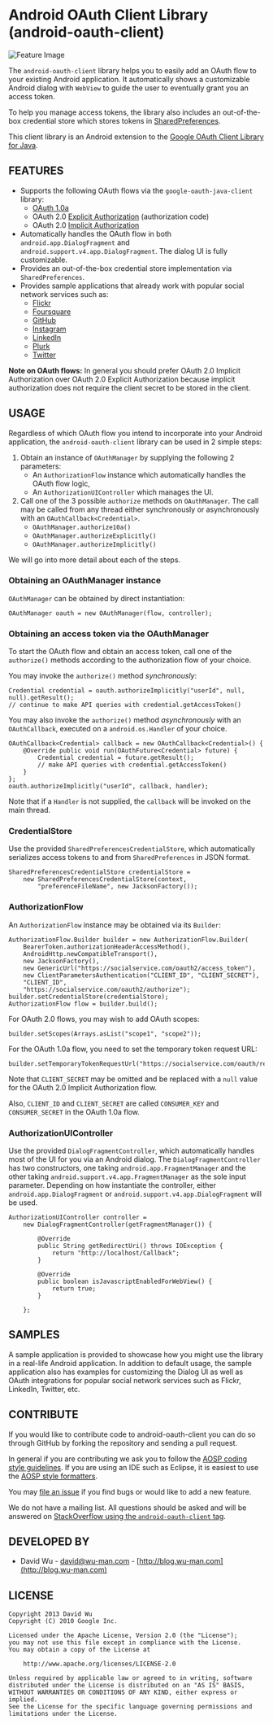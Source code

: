 Android OAuth Client Library (android-oauth-client)
===================================================

![Feature Image](https://raw.github.com/wuman/android-oauth-client/master/library/src/site/static/feature.png)

The `android-oauth-client` library helps you to easily add an OAuth flow to
your existing Android application.  It automatically shows a customizable
Android dialog with `WebView` to guide the user to eventually grant you an 
access token.

To help you manage access tokens, the library also includes an out-of-the-box 
credential store which stores tokens in 
[SharedPreferences](http://d.android.com/reference/android/content/SharedPreferences.html).

This client library is an Android extension to the 
[Google OAuth Client Library for Java](https://code.google.com/p/google-oauth-java-client/).


FEATURES
--------

* Supports the following OAuth flows via the `google-oauth-java-client` library:
    - [OAuth 1.0a](http://oauth.net/core/1.0a/)
    - OAuth 2.0 [Explicit Authorization](http://tools.ietf.org/html/rfc6749#section-1.3.1) (authorization code)
    - OAuth 2.0 [Implicit Authorization](http://tools.ietf.org/html/rfc6749#section-1.3.2)
* Automatically handles the OAuth flow in both `android.app.DialogFragment` and
  `android.support.v4.app.DialogFragment`.  The dialog UI is fully customizable.
* Provides an out-of-the-box credential store implementation via `SharedPreferences`.
* Provides sample applications that already work with popular social network
  services such as:
    - [Flickr](http://www.flickr.com/services/api/auth.oauth.html)
    - [Foursquare](https://developer.foursquare.com/overview/auth)
    - [GitHub](http://developer.github.com/v3/oauth/)
    - [Instagram](http://instagram.com/developer/authentication/)
    - [LinkedIn](http://developer.linkedin.com/documents/authentication)
    - [Plurk](http://www.plurk.com/API#oauth_flow)
    - [Twitter](https://dev.twitter.com/docs/auth/3-legged-authorization)


**Note on OAuth flows:** In general you should prefer OAuth 2.0 Implicit
Authorization over OAuth 2.0 Explicit Authorization because implicit
authorization does not require the client secret to be stored in the client.


USAGE
-----

Regardless of which OAuth flow you intend to incorporate into your Android
application, the `android-oauth-client` library can be used in 2 simple steps:

1. Obtain an instance of `OAuthManager` by supplying the following 2 parameters:
    - An `AuthorizationFlow` instance which automatically handles the OAuth flow logic,
    - An `AuthorizationUIController` which manages the UI.
2. Call one of the 3 possible `authorize` methods on `OAuthManager`.  The call
   may be called from any thread either synchronously or asynchronously with 
   an `OAuthCallback<Credential>`.
    - `OAuthManager.authorize10a()`
    - `OAuthManager.authorizeExplicitly()`
    - `OAuthManager.authorizeImplicitly()`

We will go into more detail about each of the steps.


### Obtaining an OAuthManager instance ###

`OAuthManager` can be obtained by direct instantiation:

    OAuthManager oauth = new OAuthManager(flow, controller);


### Obtaining an access token via the OAuthManager ###

To start the OAuth flow and obtain an access token, call one of the `authorize()`
methods according to the authorization flow of your choice.

You may invoke the `authorize()` method *synchronously*:

    Credential credential = oauth.authorizeImplicitly("userId", null, null).getResult();
    // continue to make API queries with credential.getAccessToken()

You may also invoke the `authorize()` method *asynchronously* with an `OAuthCallback`,
executed on a `android.os.Handler` of your choice.

    OAuthCallback<Credential> callback = new OAuthCallback<Credential>() {
        @Override public void run(OAuthFuture<Credential> future) {
            Credential credential = future.getResult();
            // make API queries with credential.getAccessToken()
        }
    };
    oauth.authorizeImplicitly("userId", callback, handler);

Note that if a `Handler` is not supplied, the `callback` will be invoked on the
main thread.


### CredentialStore ###

Use the provided `SharedPreferencesCredentialStore`, which automatically
serializes access tokens to and from `SharedPreferences` in JSON format.

    SharedPreferencesCredentialStore credentialStore =
        new SharedPreferencesCredentialStore(context, 
            "preferenceFileName", new JacksonFactory());


### AuthorizationFlow ###

An `AuthorizationFlow` instance may be obtained via its `Builder`:

    AuthorizationFlow.Builder builder = new AuthorizationFlow.Builder(
        BearerToken.authorizationHeaderAccessMethod(),
        AndroidHttp.newCompatibleTransport(),
        new JacksonFactory(),
        new GenericUrl("https://socialservice.com/oauth2/access_token"),
        new ClientParametersAuthentication("CLIENT_ID", "CLIENT_SECRET"),
        "CLIENT_ID",
        "https://socialservice.com/oauth2/authorize");
    builder.setCredentialStore(credentialStore);
    AuthorizationFlow flow = builder.build();

For OAuth 2.0 flows, you may wish to add OAuth scopes:

    builder.setScopes(Arrays.asList("scope1", "scope2"));

For the OAuth 1.0a flow, you need to set the temporary token request URL:

    builder.setTemporaryTokenRequestUrl("https://socialservice.com/oauth/requestToken");

Note that `CLIENT_SECRET` may be omitted and be replaced with a `null` value
for the OAuth 2.0 Implicit Authorization flow.

Also, `CLIENT_ID` and `CLIENT_SECRET` are called `CONSUMER_KEY` and `CONSUMER_SECRET`
in the OAuth 1.0a flow.


### AuthorizationUIController ###

Use the provided `DialogFragmentController`, which automatically handles most
of the UI for you via an Android dialog.  The `DialogFragmentController` has
two constructors, one taking `android.app.FragmentManager` and the other taking
`android.support.v4.app.FragmentManager` as the sole input parameter.  Depending
on how instantiate the controller, either `android.app.DialogFragment` or
`android.support.v4.app.DialogFragment` will be used.

    AuthorizationUIController controller = 
        new DialogFragmentController(getFragmentManager()) {

            @Override
            public String getRedirectUri() throws IOException {
                return "http://localhost/Callback";
            }

            @Override
            public boolean isJavascriptEnabledForWebView() {
                return true;
            }

        };


SAMPLES
-------

A sample application is provided to showcase how you might use the library in
a real-life Android application.  In addition to default usage, the sample
application also has examples for customizing the Dialog UI as well as OAuth
integrations for popular social network services such as Flickr, LinkedIn,
Twitter, etc.


CONTRIBUTE
----------

If you would like to contribute code to android-oauth-client you can do so through 
GitHub by forking the repository and sending a pull request.

In general if you are contributing we ask you to follow the 
[AOSP coding style guidelines](http://source.android.com/source/code-style.html).
If you are using an IDE such as Eclipse, it is easiest to use the
[AOSP style formatters](http://source.android.com/source/using-eclipse.html#eclipse-formatting).

You may [file an issue](https://github.com/wuman/android-oauth-client/issues/new)
if you find bugs or would like to add a new feature.

We do not have a mailing list.  All questions should be asked and will be answered
on [StackOverflow using the `android-oauth-client` tag](http://stackoverflow.com/questions/tagged/android-oauth-client).


DEVELOPED BY
------------

* David Wu - <david@wu-man.com> - [http://blog.wu-man.com](http://blog.wu-man.com)


LICENSE
-------

    Copyright 2013 David Wu
    Copyright (C) 2010 Google Inc.

    Licensed under the Apache License, Version 2.0 (the "License");
    you may not use this file except in compliance with the License.
    You may obtain a copy of the License at

        http://www.apache.org/licenses/LICENSE-2.0

    Unless required by applicable law or agreed to in writing, software 
    distributed under the License is distributed on an "AS IS" BASIS, 
    WITHOUT WARRANTIES OR CONDITIONS OF ANY KIND, either express or implied.
    See the License for the specific language governing permissions and 
    limitations under the License.

